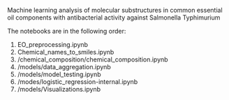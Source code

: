 Machine learning analysis of molecular substructures in common essential oil components with antibacterial activity against Salmonella Typhimurium

The notebooks are in the following order:

1. EO_preprocessing.ipynb
2. Chemical_names_to_smiles.ipynb
3. /chemical_composition/chemical_composition.ipynb
4. /models/data_aggregation.ipynb
5. /models/model_testing.ipynb
6. /modes/logistic_regression-internal.ipynb
7. /models/Visualizations.ipynb